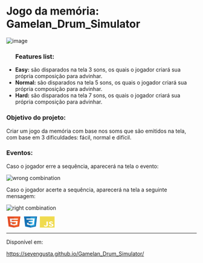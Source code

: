 # Jogo da memória: Gamelan_Drum_Simulator

![image](https://github.com/Sevengusta/Gamelan_Drum_Simulator/assets/129140834/3efeda24-ab09-41aa-b329-451179ec9508)

<ul> <strong><h3>Features list:</h3></strong>
  <li><strong>Easy:</strong> são disparados na tela 3 sons, os quais o jogador criará sua própria composição para advinhar.</li>
  <li><strong>Normal:</strong> são disparados na tela 5 sons, os quais o jogador criará sua própria composição para advinhar.</li>
  <li><strong>Hard:</strong> são disparados na tela 7 sons, os quais o jogador criará sua própria composição para advinhar.</li>
</ul>

<h3>Objetivo do projeto:</h3>
Criar um jogo da memória com base nos soms que são emitidos na tela, com base em 3 dificuldades: fácil, normal e difícil.

<h3>Eventos:</h3>
Caso o jogador erre a sequência, aparecerá na tela o evento:

![wrong combination](https://github.com/Sevengusta/Gamelan_Drum_Simulator/assets/129140834/81eb8a35-446c-4642-a3af-76707679fe30)

 Caso o jogador acerte a sequência, aparecerá na tela a seguinte mensagem:
 
 ![right combination](https://github.com/Sevengusta/Gamelan_Drum_Simulator/assets/129140834/5eda6d9e-63fc-43fc-a6af-2d05ecc3fc92)




  <a target="_blank" rel="noopener noreferrer nofollow" href="https://raw.githubusercontent.com/devicons/devicon/master/icons/html5/html5-original.svg"><img align="center" alt="HTML" height="30" width="40" src="https://raw.githubusercontent.com/devicons/devicon/master/icons/html5/html5-original.svg" style="max-width: 100%;"></a>
  <a target="_blank" rel="noopener noreferrer nofollow" href="https://raw.githubusercontent.com/devicons/devicon/master/icons/css3/css3-original.svg"><img align="center" alt="CSS" height="30" width="40" src="https://raw.githubusercontent.com/devicons/devicon/master/icons/css3/css3-original.svg" style="max-width: 100%;"></a>
  <a target="_blank" rel="noopener noreferrer nofollow" href="https://raw.githubusercontent.com/devicons/devicon/master/icons/javascript/javascript-plain.svg"><img align="center" alt="Js" height="30" width="40" src="https://raw.githubusercontent.com/devicons/devicon/master/icons/javascript/javascript-plain.svg" style="max-width: 100%;"></a>
</div>

<hr>

Disponível em:

https://sevengusta.github.io/Gamelan_Drum_Simulator/

